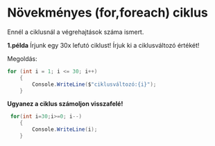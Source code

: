 ﻿# Növekményes (for,foreach) ciklus

Ennél a ciklusnál a végrehajtások száma ismert.

**1.példa**
Írjunk egy 30x lefutó ciklust! Írjuk ki a ciklusváltozó értékét!

Megoldás:
```C#
for (int i = 1; i <= 30; i++)
    {
        Console.WriteLine($"ciklusváltozó:{i}");
    }
```

**Ugyanez a ciklus számoljon visszafelé!**
```C#
 for(int i=30;i>=0; i--)
    {
        Console.WriteLine(i);
    }
```

